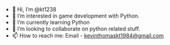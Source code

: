 - 👋 Hi, I’m @kt1238
- 👀 I’m interested in game development with Python.
- 🌱 I’m currently learning Python
- 💞️ I’m looking to collaborate on python related stuff.
- 📫 How to reach me: Email - kevinthomaskt1984@gmail.com


<!---
kt1238/kt1238 is a ✨ special ✨ repository because its `README.md` (this file) appears on your GitHub profile.
You can click the Preview link to take a look at your changes.
--->
